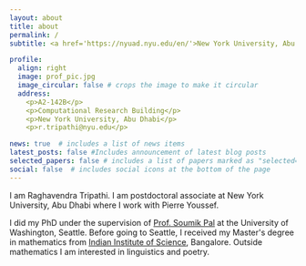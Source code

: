 ```yaml
---
layout: about
title: about
permalink: /
subtitle: <a href='https://nyuad.nyu.edu/en/'>New York University, Abu Dhabi</a>.<a href="https://nyuad.nyu.edu/en/academics/divisions/science/academic-programs/math.html"> Department of Mathematics</a>. 

profile:
  align: right
  image: prof_pic.jpg
  image_circular: false # crops the image to make it circular
  address: 
    <p>A2-142B</p>
    <p>Computational Research Building</p>
    <p>New York University, Abu Dhabi</p>
    <p>r.tripathi@nyu.edu</p>

news: true  # includes a list of news items
latest_posts: false #Includes announcement of latest blog posts
selected_papers: false # includes a list of papers marked as "selected={true}"
social: false  # includes social icons at the bottom of the page
---
```


I am Raghavendra Tripathi. I am postdoctoral associate at New York University, Abu Dhabi where I work with Pierre Youssef. 

I did my PhD under the supervision of [Prof. Soumik Pal](https://sites.math.washington.edu/~soumik/) at the University of Washington, Seattle.  Before going to Seattle, I received my Master's degree in mathematics from [Indian Institute of Science](http://www.math.iisc.ac.in), Bangalore. Outside mathematics I am interested in linguistics and poetry.  